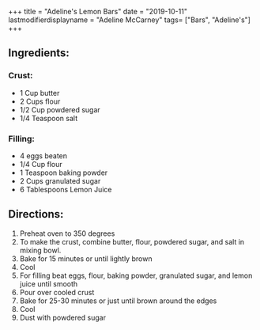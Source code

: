 +++
title = "Adeline's Lemon Bars"
date = "2019-10-11"
lastmodifierdisplayname = "Adeline McCarney"
tags= ["Bars", "Adeline's"]
+++

## Ingredients:

### Crust:

* 1 Cup butter
* 2 Cups flour
* 1/2 Cup powdered sugar
* 1/4 Teaspoon salt

### Filling:

* 4 eggs beaten
* 1/4 Cup flour
* 1 Teaspoon baking powder
* 2 Cups granulated sugar
* 6 Tablespoons Lemon Juice

## Directions:

1. Preheat oven to 350 degrees
2. To make the crust, combine butter, flour, powdered sugar, and salt in mixing bowl.
3. Bake for 15 minutes or until lightly brown
4. Cool
5. For filling beat eggs, flour, baking powder, granulated sugar, and lemon juice until smooth
6. Pour over cooled crust
7. Bake for 25-30 minutes or just until brown around the edges
8. Cool
9. Dust with powdered sugar
